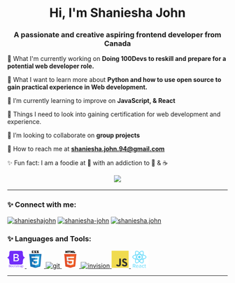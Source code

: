 <h1 align="center">Hi, I'm Shaniesha John </h1>
<h3 align="center">A passionate and creative aspiring frontend developer from Canada </h3>

🔭 What I'm currently working on **Doing 100Devs to reskill and prepare for a potential web developer role.**

🔎 What I want to learn more about **Python and how to use open source to gain practical experience in Web development.**

🌱 I’m currently learning to improve on **JavaScript, & React**

🎯 Things I need to look into gaining certification for web development and experience.

👯 I’m looking to collaborate on **group projects**

📧 How to reach me at **shaniesha.john.94@gmail.com**

✨ Fun fact: I am a foodie at 💖 with an addiction to 🧋 & ☕

<div align = "center">
  <img src="https://media.giphy.com/media/L1R1tvI9svkIWwpVYr/giphy.gif" />
</div>

<hr/>

<h3 align="left">✨ Connect with me:</h3>
<p align="left">
<a href="https://twitter.com/shanieshajohn" target="blank"><img align="center" src="https://raw.githubusercontent.com/rahuldkjain/github-profile-readme-generator/master/src/images/icons/Social/twitter.svg" alt="shanieshajohn" height="30" width="40" /></a>
<a href="https://linkedin.com/in/shaniesha-john" target="blank"><img align="center" src="https://raw.githubusercontent.com/rahuldkjain/github-profile-readme-generator/master/src/images/icons/Social/linked-in-alt.svg" alt="shaniesha-john" height="30" width="40" /></a>
<a href="https://codesandbox.com/shaniesha.john" target="blank"><img align="center" src="https://raw.githubusercontent.com/rahuldkjain/github-profile-readme-generator/master/src/images/icons/Social/codesandbox.svg" alt="shaniesha.john" height="30" width="40" /></a>
</p>

<h3 align="left">✨ Languages and Tools:</h3>
<p align="left"> <a href="https://getbootstrap.com" target="_blank" rel="noreferrer"> <img src="https://raw.githubusercontent.com/devicons/devicon/master/icons/bootstrap/bootstrap-plain-wordmark.svg" alt="bootstrap" width="40" height="40"/> </a> <a href="https://www.w3schools.com/css/" target="_blank" rel="noreferrer"> <img src="https://raw.githubusercontent.com/devicons/devicon/master/icons/css3/css3-original-wordmark.svg" alt="css3" width="40" height="40"/> </a> <a href="https://git-scm.com/" target="_blank" rel="noreferrer"> <img src="https://www.vectorlogo.zone/logos/git-scm/git-scm-icon.svg" alt="git" width="40" height="40"/> </a> <a href="https://www.w3.org/html/" target="_blank" rel="noreferrer"> <img src="https://raw.githubusercontent.com/devicons/devicon/master/icons/html5/html5-original-wordmark.svg" alt="html5" width="40" height="40"/> </a> <a href="https://www.invisionapp.com/" target="_blank" rel="noreferrer"> <img src="https://www.vectorlogo.zone/logos/invisionapp/invisionapp-icon.svg" alt="invision" width="40" height="40"/> </a> <a href="https://developer.mozilla.org/en-US/docs/Web/JavaScript" target="_blank" rel="noreferrer"> <img src="https://raw.githubusercontent.com/devicons/devicon/master/icons/javascript/javascript-original.svg" alt="javascript" width="40" height="40"/> </a> <a href="https://reactjs.org/" target="_blank" rel="noreferrer"> <img src="https://raw.githubusercontent.com/devicons/devicon/master/icons/react/react-original-wordmark.svg" alt="react" width="40" height="40"/> </a> </p>

<hr/>

<!---
ShanieshaJ/ShanieshaJ is a ✨ special ✨ repository because its `README.md` (this file) appears on your GitHub profile.
You can click the Preview link to take a look at your changes.
--->
